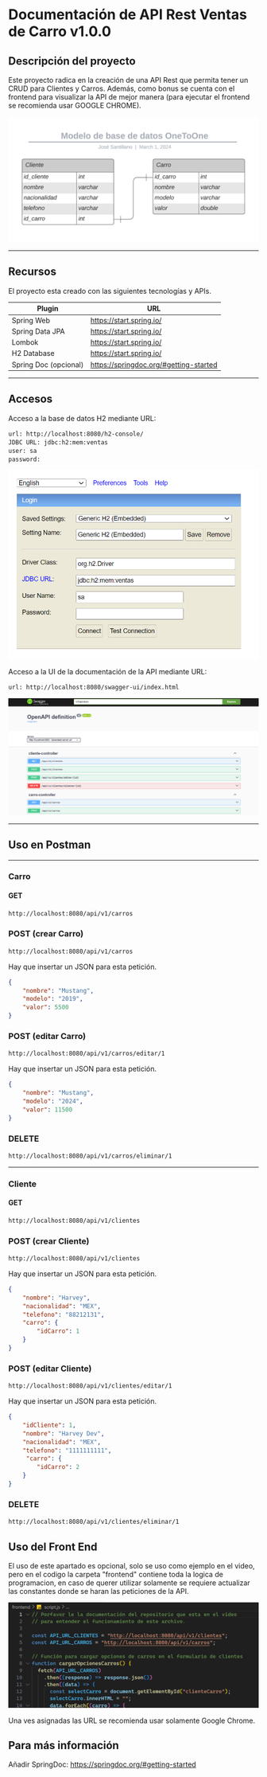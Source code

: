 # Documentación de API Rest Ventas de Carro v1.0.0
## Descripción del proyecto

Este proyecto radica en la creación de una API Rest que permita tener un CRUD
para Clientes y Carros. Además, como bonus se cuenta con el frontend para visualizar la API de mejor manera (para ejecutar el frontend se recomienda usar GOOGLE CHROME).

![alt text](image-1.png)

___
## Recursos
El proyecto esta creado con las siguientes tecnologías y APIs.

| Plugin                | URL                      |
|-----------------------|--------------------------|
| Spring Web            | https://start.spring.io/ |
| Spring Data JPA       | https://start.spring.io/ |
| Lombok                | https://start.spring.io/ |
| H2 Database           | https://start.spring.io/ |
| Spring Doc (opcional) | https://springdoc.org/#getting-started |
___
## Accesos

Acceso a la base de datos H2 mediante URL:

```sh
url: http://localhost:8080/h2-console/
JDBC URL: jdbc:h2:mem:ventas	
user: sa
password: 
```
![alt text](image.png)

Acceso a la UI de la documentación de la API mediante URL:
```sh
url: http://localhost:8080/swagger-ui/index.html
```
![alt text](image-2.png)
___
## Uso en Postman

___
### Carro
#### GET
```sh
http://localhost:8080/api/v1/carros
```

### POST (crear Carro)
```sh
http://localhost:8080/api/v1/carros
```
Hay que insertar un JSON para esta petición.

``` json
{
    "nombre": "Mustang",
    "modelo": "2019",
    "valor": 5500
}
```

### POST (editar Carro)
```sh
http://localhost:8080/api/v1/carros/editar/1
```

Hay que insertar un JSON para esta petición.

``` json
{
    "nombre": "Mustang",
    "modelo": "2024",
    "valor": 11500
}
```

### DELETE
```sh
http://localhost:8080/api/v1/carros/eliminar/1
```
---

### Cliente
#### GET
```sh
http://localhost:8080/api/v1/clientes
```

### POST (crear Cliente)
```sh
http://localhost:8080/api/v1/clientes
```
Hay que insertar un JSON para esta petición.

``` json
{
    "nombre": "Harvey",
    "nacionalidad": "MEX",
    "telefono": "88212131",
    "carro": {
        "idCarro": 1
    }
}
```

### POST (editar Cliente)
```sh
http://localhost:8080/api/v1/clientes/editar/1
```

Hay que insertar un JSON para esta petición.

``` json
{
    "idCliente": 1,
    "nombre": "Harvey Dev",
    "nacionalidad": "MEX",
    "telefono": "1111111111",
     "carro": {
        "idCarro": 2
    }
}
```

### DELETE
```sh
http://localhost:8080/api/v1/clientes/eliminar/1
```

## Uso del Front End

El uso de este apartado es opcional, solo se uso como ejemplo en el video, pero en el codigo la carpeta "frontend" contiene toda la logica de programacion, en caso de querer utilizar solamente se requiere actualizar
las constantes donde se haran las peticiones de la API.

![alt text](image-3.png)

Una ves asignadas las URL se recomienda usar solamente Google Chrome.

## Para más información

Añadir SpringDoc: https://springdoc.org/#getting-started
